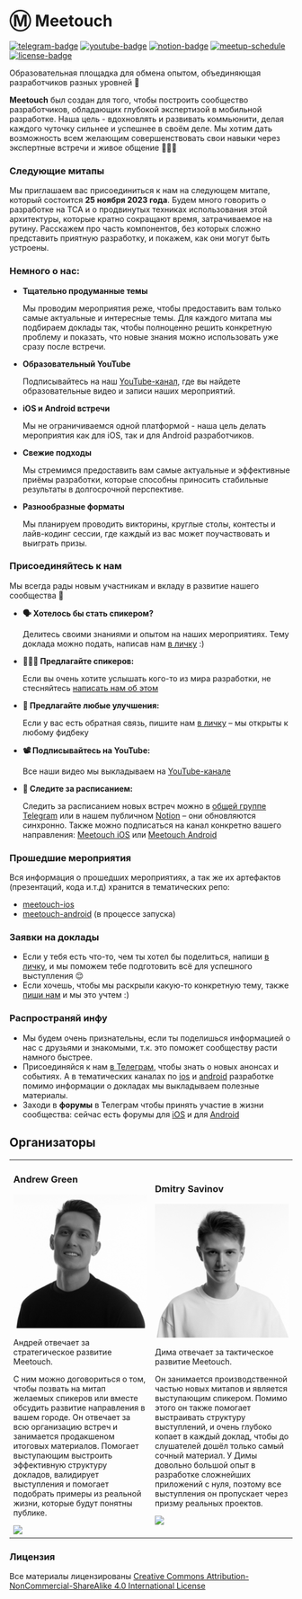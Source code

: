 # Ⓜ️ Meetouch

[![telegram-badge]][telegram-channel]
[![youtube-badge]][youtube-channel]
[![notion-badge]][notion-link]
[![meetup-schedule]][notion-link]
[![license-badge]][license-link]

Образовательная площадка для обмена опытом, объединяющая разработчиков разных уровней 💙

**Meetouch** был создан для того, чтобы построить сообщество разработчиков, обладающих глубокой экспертизой в мобильной разработке. Наша цель - вдохновлять и развивать коммьюнити, делая каждого чуточку сильнее и успешнее в своём деле. Мы хотим дать возможность всем желающим совершенствовать свои навыки через экспертные встречи и живое общение 👨🏻‍💻

### Следующие митапы

Мы приглашаем вас присоединиться к нам на следующем митапе, который состоится **25 ноября 2023 года**. Будем много говорить о разработке на TCA и о продвинутых техниках использования этой архитектуры, которые кратно сокращают время, затрачиваемое на рутину. Расскажем про часть компонентов, без которых сложно представить приятную разработку, и покажем, как они могут быть устроены.

### Немного о нас:

- **Тщательно продуманные темы**
  
  Мы проводим мероприятия реже, чтобы предоставить вам только самые актуальные и интересные темы. Для каждого митапа мы подбираем доклады так, чтобы полноценно решить конкретную проблему и показать, что новые знания можно использовать уже сразу после встречи.
  
- **Образовательный YouTube**

  Подписывайтесь на наш [YouTube-канал][youtube-channel], где вы найдете образовательные видео и записи наших мероприятий.
  
- **iOS и Android встречи**

  Мы не ограничиваемся одной платформой - наша цель делать мероприятия как для iOS, так и для Android разработчиков.
  
- **Свежие подходы**

  Мы стремимся предоставить вам самые актуальные и эффективные приёмы разработки, которые способны приносить стабильные результаты в долгосрочной перспективе.
  
- **Разнообразные форматы**

  Мы планируем проводить викторины, круглые столы, контесты и лайв-кодинг сессии, где каждый из вас может поучаствовать и выиграть призы.

### Присоединяйтесь к нам

Мы всегда рады новым участникам и вкладу в развитие нашего сообщества 💙

- **🗣️ Хотелось бы стать спикером?**

  Делитесь своими знаниями и опытом на наших мероприятиях. Тему доклада можно подать, написав нам [в личку][andrew-green-telegram] :)
  
- **👨🏻‍💻 Предлагайте спикеров:**

  Если вы очень хотите услышать кого-то из мира разработки, не стесняйтесь [написать нам об этом][andrew-green-telegram]
  
- **🔩 Предлагайте любые улучшения:**

  Если у вас есть обратная связь, пишите нам [в личку][andrew-green-telegram] – мы открыты к любому фидбеку
  
- **📽️ Подписывайтесь на YouTube:**

  Все наши видео мы выкладываем на [YouTube-канале][youtube-channel]
  
- **📅 Следите за расписанием:**

  Следить за расписанием новых встреч можно в [общей группе Telegram][telegram-channel] или в нашем публичном [Notion][notion-link] – они обновляются синхронно. Также можно подписаться на канал конкретно вашего направления: [Meetouch iOS][telegram-channel-ios] или [Meetouch Android][telegram-channel-android]

### Прошедшие мероприятия

Вся информация о прошедших мероприятиях, а так же их артефактов (презентаций, кода и.т.д) хранится в тематических репо:
- [meetouch-ios][meetouch-ios-github]
- [meetouch-android][meetouch-android-github] (в процессе запуска)

### Заявки на доклады

- Если у тебя есть что-то, чем ты хотел бы поделиться, напиши [в личку][andrew-green-telegram], и мы поможем тебе подготовить всё для успешного выступления 😌
- Если хочешь, чтобы мы раскрыли какую-то конкретную тему, также [пиши нам][andrew-green-telegram] и мы это учтем :)

### Распространяй инфу

- Мы будем очень признательны, если ты поделишься информацией о нас с друзьями и знакомыми, т.к. это поможет сообществу расти намного быстрее.
- Присоединяйся к нам [в Телеграм][telegram-channel], чтобы знать о новых анонсах и событиях. А в тематических каналах по [ios][telegram-channel-ios] и [android][telegram-channel-android] разработке помимо информации о докладах мы выкладываем полезные материалы.
- Заходи в **форумы** в Телеграм чтобы принять участие в жизни сообщества: сейчас есть форумы для [iOS][telegram-forum-ios] и для [Android][telegram-forum-android]

## Организаторы

<table>
    <tr>
        <td width="50%"">
            <h3>Andrew Green</h2>
            <img src="andrew_green.jpg">
            <p>Андрей отвечает за стратегическое развитие Meetouch.</p>
            <p>С ним можно договориться о том, чтобы позвать на митап желаемых спикеров или вместе обсудить развитие направления в вашем городе. Он отвечает за всю организацию встреч и занимается продакшеном итоговых материалов. Помогает выступающим выстроить эффективную структуру докладов, валидирует выступления и помогает подобрать примеры из реальной жизни, которые будут понятны публике.</p>
            <a href="https://meetouch.click/ozm">
              <img src="https://img.shields.io/badge/Telegram%20Андрея-2CA5E0?style=for-the-badge&logo=telegram&logoColor=white">
            </a>
        </td>
        <td width="50%"">
            <h3>Dmitry Savinov</h2>
            <img src="dmitry_savinov.jpg"">
            <p>Дима отвечает за тактическое развитие Meetouch.</p>
            <p>Он занимается производственной частью новых митапов и является выступающим спикером. Помимо этого он также помогает выстраивать структуру выступлений, и очень глубоко копает в каждый доклад, чтобы до слушателей дошёл только самый сочный материал. У Димы довольно большой опыт в разработке сложнейших приложений с нуля, поэтому все выступления он пропускает через призму реальных проектов.</p>
            <a href="https://meetouch.click/civic">
              <img src="https://img.shields.io/badge/Telegram%20Димы-2CA5E0?style=for-the-badge&logo=telegram&logoColor=white">
            </a>
        </td>
    </tr>
</table>

### Лицензия

Все материалы лицензированы [Creative Commons Attribution-NonCommercial-ShareAlike 4.0 International License][license-link]

[youtube-badge]: https://img.shields.io/badge/YouTube-%23FF0000.svg?style=for-the-badge&logo=YouTube&logoColor=white
[youtube-channel]: https://meetouch.click/9vo

[telegram-badge]: https://img.shields.io/badge/Main%20Telegram%20Channel-2CA5E0?style=for-the-badge&logo=telegram&logoColor=white
[telegram-badge-andrew-green]: https://img.shields.io/badge/Telegram%20Андрея-2CA5E0?style=for-the-badge&logo=telegram&logoColor=white
[telegram-badge-dmitry-savinov]: https://img.shields.io/badge/Telegram%20Димы-2CA5E0?style=for-the-badge&logo=telegram&logoColor=white
[telegram-channel]: https://meetouch.click/f9c
[telegram-chat]: https://meetouch.click/a4451a
[telegram-channel-ios]: https://meetouch.click/829bd6
[telegram-channel-android]: https://meetouch.click/c697b0
[telegram-forum-ios]: https://meetouch.click/e7c2c2
[telegram-forum-android]: https://meetouch.click/d801ba
[andrew-green-telegram]: https://meetouch.click/ozm
[dmitry-savinov-telegram]: https://meetouch.click/civic

[notion-badge]: https://img.shields.io/badge/Notion-%23000000.svg?style=for-the-badge&logo=notion&logoColor=white

[license-badge]: https://img.shields.io/static/v1?label=License&message=CC+BY-NC-SA+4.0&color=000000&style=for-the-badge
[license-link]: https://creativecommons.org/licenses/by-nc-sa/4.0/

[meetouch-ios-github]: https://github.com/Meetouch/meetouch-ios
[meetouch-android-github]: https://github.com/Meetouch/meetouch-android

[meetup-schedule]: https://img.shields.io/static/v1?label=&message=Следующий+митап+–+25+ноября+2023&color=005CFF&style=for-the-badge
[notion-link]: https://meetouch.click/szg
